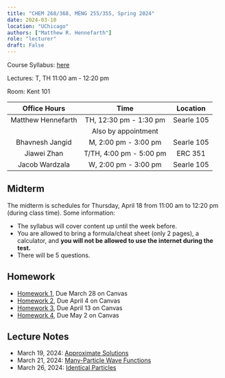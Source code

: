 ```yaml
---
title: "CHEM 268/368, MENG 255/355, Spring 2024"
date: 2024-03-10
location: "UChicago"
authors: ["Matthew R. Hennefarth"]
role: "lecturer"
draft: False
---
```


Course Syllabus: [here](/teaching/chem368_s2024/syllabus.pdf)

Lectures: <time>T, TH 11:00 am - 12:20 pm</time> 

Room: Kent 101 

| Office Hours       | Time                                   | Location   |
|:------------------:|:--------------------------------------:|:----------:|
| Matthew Hennefarth | <time> TH, 12:30 pm - 1:30 pm  </time> | Searle 105 |
|                    | <time> Also by appointment     </time> |            |
| Bhavnesh Jangid    | <time> M, 2:00 pm - 3:00 pm    </time> | Searle 105 | 
| Jiawei Zhan        | <time> T/TH, 4:00 pm - 5:00 pm </time> | ERC 351    | 
| Jacob Wardzala     | <time> W, 2:00 pm - 3:00 pm    </time> | Searle 105 |

## Midterm
The midterm is schedules for Thursday, April 18 from <time>11:00 am</time> to <time>12:20 pm</time> (during class time). Some information: 

- The syllabus will cover content up until the week before.
- You are allowed to bring a formula/cheat sheet (only 2 pages), a calculator, and **you will not be allowed to use the internet during the test.**
- There will be 5 questions.

## Homework

- [Homework 1](/teaching/chem368_s2024/hw1.pdf), Due <time>March 28</time> on Canvas
- [Homework 2](/teaching/chem368_s2024/hw2.pdf), Due <time>April 4</time> on Canvas
- [Homework 3](/teaching/chem368_s2024/hw3.pdf), Due <time>April 13</time> on Canvas
- [Homework 4](/teaching/chem368_s2024/hw4.pdf), Due <time>May 2</time> on Canvas

## Lecture Notes

- <time>March 19, 2024</time>: [Approximate Solutions](/teaching/chem368_s2024/lecture_1_approximate_solutions.pdf)
- <time>March 21, 2024</time>: [Many-Particle Wave Functions](/teaching/chem368_s2024/lecture_2_many_electron_wave_functions.pdf)
- <time>March 26, 2024</time>: [Identical Particles](/teaching/chem368_s2024/lecture_3_identical_particles.pdf)
